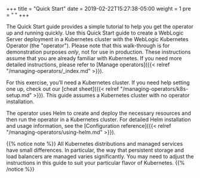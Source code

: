 +++
title = "Quick Start"
date = 2019-02-22T15:27:38-05:00
weight = 1
pre = "<b> </b>"
+++


The Quick Start guide provides a simple tutorial to help you get the operator up and running quickly. Use this Quick Start guide to create a WebLogic Server deployment in a Kubernetes cluster with the WebLogic Kubernetes Operator (the "operator"). Please note that this walk-through is for demonstration purposes _only_, not for use in production.
These instructions assume that you are already familiar with Kubernetes. If you need more detailed instructions, please
refer to [Manage operators]({{< relref "/managing-operators/_index.md" >}}).

For this exercise, you’ll need a Kubernetes cluster. If you need help setting one up, check out our [cheat sheet]({{< relref "/managing-operators/k8s-setup.md" >}}). This guide assumes a Kubernetes cluster with no operator installation.

The operator uses Helm to create and deploy the necessary resources and then run the operator in a Kubernetes cluster. For detailed Helm installation and usage information, see the [Configuration reference]({{< relref "/managing-operators/using-helm.md" >}}).

{{% notice note %}}
All Kubernetes distributions and managed services have small differences. In particular, the way that persistent storage and load balancers are managed varies significantly. You may need to adjust the instructions in this guide to suit your particular flavor of Kubernetes.
{{% /notice %}}
